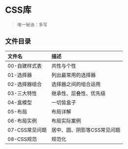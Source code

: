 # CSS库

> 唯一秘诀：多写

## 文件目录
| 文件名         | 描述                        |
| :------------- | :-------------------------- |
| 00-自建样式表  | 共性与个性                  |
| 01-选择器      | 列出最常用的选择器          |
| 02-选择器组合  | 选择器之间的组合运用        |
| 03-三大特性    | 继承性、层叠性、优先级      |
| 04-盒模型      | 一切皆盒子                  |
| 05-布局        | 布局详解                    |
| 06-布局实例    | 布局实际案例                |
| 07-CSS常见问题 | 居中、圆、阴影等CSS常见问题 |
| 08-CSS规范     | 规范化                      |